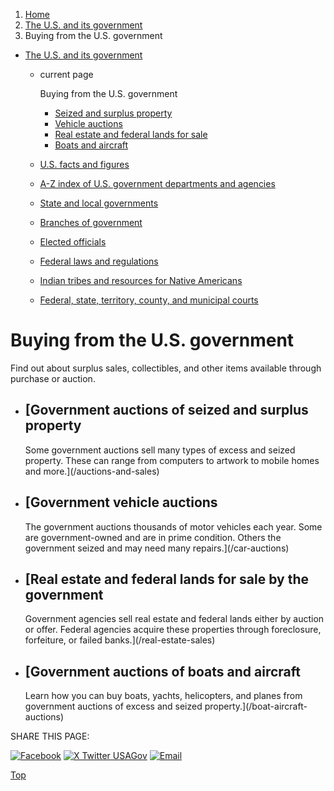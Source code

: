 1. [Home](/)
2. [The U.S. and its government](/about-the-us)
3. Buying from the U.S. government

* [The U.S. and its government](/about-the-us)
  + current page

    Buying from the U.S. government

    - [Seized and surplus property](/auctions-and-sales)
    - [Vehicle auctions](/car-auctions)
    - [Real estate and federal lands for sale](/real-estate-sales)
    - [Boats and aircraft](/boat-aircraft-auctions)
  + [U.S. facts and figures](/facts-figures)
  + [A-Z index of U.S. government departments and agencies](/agency-index)
  + [State and local governments](/state-local-governments)
  + [Branches of government](/branches-of-government)
  + [Elected officials](/elected-officials)
  + [Federal laws and regulations](/laws-and-regulations)
  + [Indian tribes and resources for Native Americans](/tribes)
  + [Federal, state, territory, county, and municipal courts](/courts)

Buying from the U.S. government
===============================

Find out about surplus sales, collectibles, and other items available through purchase or auction.

* [Government auctions of seized and surplus property
  --------------------------------------------------

  Some government auctions sell many types of excess and seized property. These can range from computers to artwork to mobile homes and more.](/auctions-and-sales)
* [Government vehicle auctions
  ---------------------------

  The government auctions thousands of motor vehicles each year. Some are government-owned and are in prime condition. Others the government seized and may need many repairs.](/car-auctions)
* [Real estate and federal lands for sale by the government
  --------------------------------------------------------

  Government agencies sell real estate and federal lands either by auction or offer. Federal agencies acquire these properties through foreclosure, forfeiture, or failed banks.](/real-estate-sales)
* [Government auctions of boats and aircraft
  -----------------------------------------

  Learn how you can buy boats, yachts, helicopters, and planes from government auctions of excess and seized property.](/boat-aircraft-auctions)

SHARE THIS PAGE:

[![Facebook](/themes/custom/usagov/images/social-media-icons/Facebook_Icon.svg)](https://www.facebook.com/sharer/sharer.php?u=https://www.usa.gov/buy-from-government&v=3)
[![X Twitter USAGov](/themes/custom/usagov/images/social-media-icons/X_Twitter_Icon.svg?version=2)](https://twitter.com/intent/tweet?source=webclient&text=https://www.usa.gov/buy-from-government)
[![Email](/themes/custom/usagov/images/social-media-icons/Email_Icon.svg?version=2)](mailto:?subject=https://www.usa.gov/buy-from-government)

[Top](#main-content)